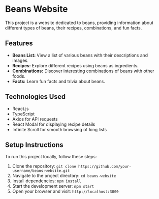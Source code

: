 # Beans Website

This project is a website dedicated to beans, providing information about different types of beans, their recipes, combinations, and fun facts.

## Features

- **Beans List:** View a list of various beans with their descriptions and images.
- **Recipes:** Explore different recipes using beans as ingredients.
- **Combinations:** Discover interesting combinations of beans with other foods.
- **Facts:** Learn fun facts and trivia about beans.

## Technologies Used

- React.js
- TypeScript
- Axios for API requests
- React Modal for displaying recipe details
- Infinite Scroll for smooth browsing of long lists

## Setup Instructions

To run this project locally, follow these steps:

1. Clone the repository: `git clone https://github.com/your-username/beans-website.git`
2. Navigate to the project directory: `cd beans-website`
3. Install dependencies: `npm install`
4. Start the development server: `npm start`
5. Open your browser and visit: `http://localhost:3000`
